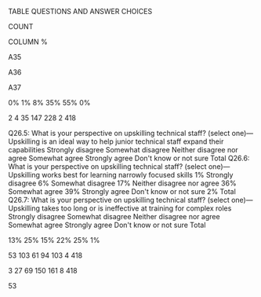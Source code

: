 TABLE QUESTIONS AND ANSWER CHOICES


COUNT


COLUMN %


A35


A36


A37


0%
1%
8%
35%
55%
0%


2
4
35
147
228
2
418


Q26.5: What is your perspective on upskilling technical staff? (select one)—Upskilling is 
an ideal way to help junior technical staff expand their capabilities 
Strongly disagree
Somewhat disagree
Neither disagree nor agree
Somewhat agree
Strongly agree
Don't know or not sure
Total
Q26.6: What is your perspective on upskilling technical staff? (select one)—Upskilling works best for learning narrowly focused skills 
1%
Strongly disagree
6%
Somewhat disagree
17%
Neither disagree nor agree
36%
Somewhat agree
39%
Strongly agree
Don't know or not sure
2%
Total
Q26.7: What is your perspective on upskilling technical staff? (select one)—Upskilling 
takes too long or is ineffective at training for complex roles 
Strongly disagree
Somewhat disagree
Neither disagree nor agree
Somewhat agree
Strongly agree
Don't know or not sure
Total


13%
25%
15%
22%
25%
1%


53
103
61
94
103
4
418


3
27
69
150
161
8
418


 53


